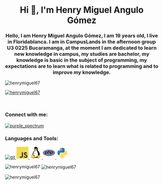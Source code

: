 <h1 align="center">Hi 👋, I'm Henry Miguel Angulo Gómez</h1>
<h3 align="center">Hello, I am Henry Miguel Angulo Gómez, I am 19 years old, I live in Floridablanca. I am in CampusLands in the afternoon group U3 0225 Bucaramanga, at the moment I am dedicated to learn new knowledge in campus, my studies are bachelor, my knowledge is basic in the subject of programming, my expectations are to learn what is related to programming and to improve my knowledge.</h3>

<p align="left"> <img src="https://komarev.com/ghpvc/?username=henrymiguel67&label=Profile%20views&color=0e75b6&style=flat" alt="henrymiguel67" /> </p>

<p align="left"> <a href="https://github.com/ryo-ma/github-profile-trophy"><img src="https://github-profile-trophy.vercel.app/?username=henrymiguel67" alt="henrymiguel67" /></a> </p>

<p align="left"> <a href="https://twitter.com/" target="blank"><img src="https://img.shields.io/twitter/follow/?logo=twitter&style=for-the-badge" alt="" /></a> </p>

<h3 align="left">Connect with me:</h3>
<p align="left">
<a href="https://discord.gg/purple_spectrum" target="blank"><img align="center" src="https://raw.githubusercontent.com/rahuldkjain/github-profile-readme-generator/master/src/images/icons/Social/discord.svg" alt="purple_spectrum" height="30" width="40" /></a>
</p>

<h3 align="left">Languages and Tools:</h3>
<p align="left"> <a href="https://git-scm.com/" target="_blank" rel="noreferrer"> <img src="https://www.vectorlogo.zone/logos/git-scm/git-scm-icon.svg" alt="git" width="40" height="40"/> </a> <a href="https://developer.mozilla.org/en-US/docs/Web/JavaScript" target="_blank" rel="noreferrer"> <img src="https://raw.githubusercontent.com/devicons/devicon/master/icons/javascript/javascript-original.svg" alt="javascript" width="40" height="40"/> </a> <a href="https://www.linux.org/" target="_blank" rel="noreferrer"> <img src="https://raw.githubusercontent.com/devicons/devicon/master/icons/linux/linux-original.svg" alt="linux" width="40" height="40"/> </a> <a href="https://www.php.net" target="_blank" rel="noreferrer"> <img src="https://raw.githubusercontent.com/devicons/devicon/master/icons/php/php-original.svg" alt="php" width="40" height="40"/> </a> <a href="https://www.python.org" target="_blank" rel="noreferrer"> <img src="https://raw.githubusercontent.com/devicons/devicon/master/icons/python/python-original.svg" alt="python" width="40" height="40"/> </a> </p>

<p><img align="left" src="https://github-readme-stats.vercel.app/api/top-langs?username=henrymiguel67&show_icons=true&locale=en&layout=compact" alt="henrymiguel67" /></p>

<p>&nbsp;<img align="center" src="https://github-readme-stats.vercel.app/api?username=henrymiguel67&show_icons=true&locale=en" alt="henrymiguel67" /></p>

<p><img align="center" src="https://github-readme-streak-stats.herokuapp.com/?user=henrymiguel67&" alt="henrymiguel67" /></p>

